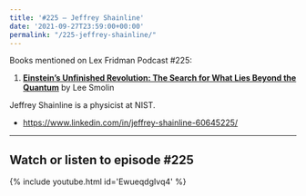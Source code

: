 ```yaml
---
title: '#225 – Jeffrey Shainline'
date: '2021-09-27T23:59:00+00:00'
permalink: "/225-jeffrey-shainline/"
---
```


Books mentioned on Lex Fridman Podcast #225:

1. <b><a href="https://amzn.to/3xaZy8d" target="_blank" rel="sponsored noopener noreferrer">Einstein’s Unfinished Revolution: The Search for What Lies Beyond the Quantum</a></b> by Lee Smolin

<!--more-->

Jeffrey Shainline is a physicist at NIST.

- <a href="https://www.linkedin.com/in/jeffrey-shainline-60645225/" target="_blank">https://www.linkedin.com/in/jeffrey-shainline-60645225/</a>

- - - - - -

## Watch or listen to episode #225

{% include youtube.html id='EwueqdgIvq4' %}
